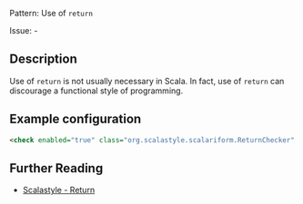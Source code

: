 Pattern: Use of `return`

Issue: -

## Description

Use of `return` is not usually necessary in Scala. In fact, use of `return` can discourage a functional style of programming.

## Example configuration

```xml
<check enabled="true" class="org.scalastyle.scalariform.ReturnChecker" level="warning"/>
```
<a name="org_scalastyle_scalariform_ScalaDocChecker" />

## Further Reading

* [Scalastyle - Return](https://scalastyle.beautiful-scala.com/rules-1.5.0.html#org_scalastyle_scalariform_ReturnChecker)
